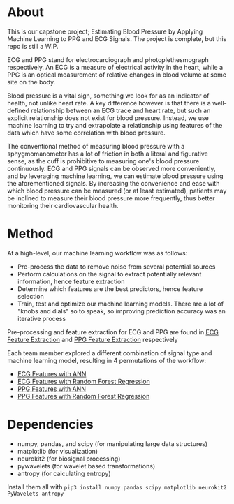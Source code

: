 # About
This is our capstone project; Estimating Blood Pressure by Applying Machine Learning to PPG and ECG Signals. The project is complete, but this repo is still a WIP. 

ECG and PPG stand for electrocardiograph and photoplethesmograph respectively. An ECG is a measure of electrical activity in the heart, while a PPG is an optical measurement of relative changes in blood volume at some site on the body. 

Blood pressure is a vital sign, something we look for as an indicator of health, not unlike heart rate. A key difference however is that there is a well-defined relationship between an ECG trace and heart rate, but such an explicit relationship does not exist for blood pressure. Instead, we use machine learning to try and extrapolate a relationship using features of the data which have some correlation with blood pressure.

The conventional method of measuring blood pressure with a sphygmomanometer has a lot of friction in both a literal and figurative sense, as the cuff is prohibitive to measuring one's blood pressure continuously. ECG and PPG signals can be observed more conveniently, and by leveraging machine learning, we can estimate blood pressure using the aforementioned signals. By increasing the convenience and ease with which blood pressure can be measured (or at least estimated), patients may be inclined to measure their blood pressure more frequently, thus better monitoring their cardiovascular health.

# Method
At a high-level, our machine learning workflow was as follows:
- Pre-process the data to remove noise from several potential sources
- Perform calculations on the signal to extract potentially relevant information, hence feature extraction
- Determine which features are the best predictors, hence feature selection
- Train, test and optimize our machine learning models. There are a lot of "knobs and dials" so to speak, so improving prediction accuracy was an iterative process

Pre-processing and feature extraction for ECG and PPG are found in [ECG Feature Extraction](/ECG%20Feature%20Extraction/) and [PPG Feature Extraction](/PPG%20Feature%20Extraction/) respectively


Each team member explored a different combination of signal type and machine learning model, resulting in 4 permutations of the workflow:
- [ECG Features with ANN](/ECG%20Features%20w%20ANN/)
- [ECG Features with Random Forest Regression](/ECG%20Features%20w%20Random%20Forest%20Regression/)
- [PPG Features with ANN](/PPG%20Features%20w%20ANN/)
- [PPG Features with Random Forest Regression](/PPG%20Features%20w%20Random%20Forest%20Regression/)

# Dependencies
* numpy, pandas, and scipy (for manipulating large data structures) 
* matplotlib (for visualization) 
* neurokit2 (for biosignal processing) 
* pywavelets (for wavelet based transformations) 
* antropy (for calculating entropy)

Install them all with `pip3 install numpy pandas scipy matplotlib neurokit2 PyWavelets antropy`

